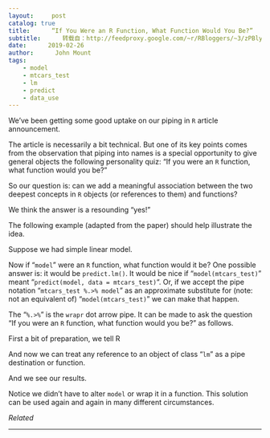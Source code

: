 ```yaml
---
layout:     post
catalog: true
title:      “If You Were an R Function, What Function Would You Be?”
subtitle:      转载自：http://feedproxy.google.com/~r/RBloggers/~3/zPBlydxqLfY/
date:      2019-02-26
author:      John Mount
tags:
    - model
    - mtcars_test
    - lm
    - predict
    - data_use
---
```






We’ve been getting some good uptake on our piping in `R` article announcement.

The article is necessarily a bit technical. But one of its key points comes from the observation that piping into names is a special opportunity to give general objects the following personality quiz: “If you were an `R` function, what function would you be?”







So our question is: can we add a meaningful association between the two deepest concepts in `R` objects (or references to them) and functions?

We think the answer is a resounding “yes!”

The following example (adapted from the paper) should help illustrate the idea.

Suppose we had simple linear model.

Now if “`model`” were an `R` function, what function would it be? One possible answer is: it would be `predict.lm()`. It would be nice if “`model(mtcars_test)`” meant “`predict(model, data = mtcars_test)`“. Or, if we accept the pipe notation “`mtcars_test %.>% model`” as an approximate substitute for (note: not an equivalent of) “`model(mtcars_test)`” we can make that happen.

The “`%.>%`” is the `wrapr` dot arrow pipe. It can be made to ask the question “If you were an `R` function, what function would you be?” as follows.

First a bit of preparation, we tell R

And now we can treat any reference to an object of class “`lm`” as a pipe destination or function.

And we see our results.

Notice we didn’t have to alter `model` or wrap it in a function. This solution can be used again and again in many different circumstances.


*Related*








---
